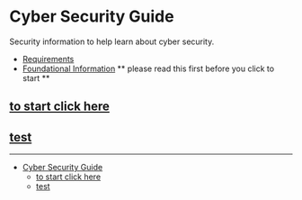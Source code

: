 <link rel="stylesheet" href="https://novaxiophi.github.io/securityplusTraining.githubpages.io/styles.css">

# Cyber Security Guide

Security information to help learn about cyber security.

- [Requirements](SecurityPlus/requirements.md)
- [Foundational Information](SecurityPlus/foundation.md) ** please read this first before you click to start **

## [to start click here ](SecurityPlus/IntroductionToCyberSecurity.md)

## [test ](SecurityPlus/IntroductionToCyberSecurity.md)

---

- [Cyber Security Guide](#cyber-security-guide)
  - [to start click here ](#to-start-click-here)
  - [test ](#test)
<!-- //Todo
update wedsite to look better give it a navigation menu and a nice landing page
 -->